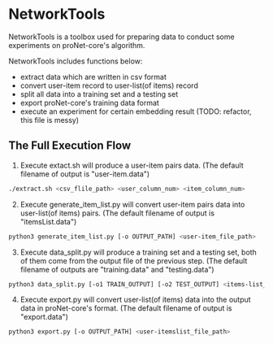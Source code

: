 # NetworkTools

NetworkTools is a toolbox used for preparing data to conduct some experiments on proNet-core's algorithm.

NetworkTools includes functions below:
- extract data which are written in csv format
- convert user-item record to user-list(of items) record
- split all data into a training set and a testing set
- export proNet-core's training data format
- execute an experiment for certain embedding result (TODO: refactor, this file is messy)

## The Full Execution Flow
1. Execute extact.sh will produce a user-item pairs data.
(The default filename of output is "user-item.data")
```bash
./extract.sh <csv_flile_path> <user_column_num> <item_column_num>
```
2. Execute generate_item_list.py will convert user-item pairs data into user-list(of items) pairs.
(The default filename of output is "itemsList.data")
```bash
python3 generate_item_list.py [-o OUTPUT_PATH] <user-item_file_path>
```
3. Execute data_split.py will produce a training set and a testing set, both of them come from the output file of the previous step. 
(The default filename of outputs are "training.data" and "testing.data")
```bash
python3 data_split.py [-o1 TRAIN_OUTPUT] [-o2 TEST_OUTPUT] <items-list_file_path>
```
4. Execute export.py will convert user-list(of items) data into the output data in proNet-core's format.
(The default filename of output is "export.data")
```bash
python3 export.py [-o OUTPUT_PATH] <user-itemslist_file_path>
```
